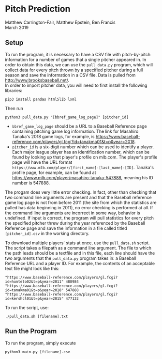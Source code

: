 # Pitch Prediction
Matthew Carrington-Fair, Matthew Epstein, Ben Francis  
March 2019

## Setup
To run the program, it is necessary to have a CSV file with pitch-by-pitch information for a number of games that a single pitcher appeared in.  In order to obtain this data, we can use the `pull_data.py` program, which will collect data for every pitch thrown by a specified pitcher during a full season and save the information in a CSV file.  Data is pulled from http://www.brooksbaseball.net/.  
In order to import pitcher data, you will need to first install the following libraries:
```
pip3 install pandas html5lib lxml
```
Then run
```
python3 pull_data.py "[bbref_game_log_page]" [pitcher_id]
```
* `bbref_game_log_page` should be a URL to a Baseball Reference page containing pitching game log information.  The link for Masahiro Tanaka's 2018 game logs, for example, is https://www.baseball-reference.com/players/gl.fcgi?id=tanakma01&t=p&year=2018.
* `pitcher_id` is a six-digit number which can be used to identify a player.  Each major league player has an identification number, which can be found by looking up that player's profile on mlb.com.  The player's profile page will have the URL format `https://www.mlb.com/player/[first_name]-[last_name]-[ID]`.  Tanaka's profile page, for example, can be found at https://www.mlb.com/player/masahiro-tanaka-547888, meaning his ID number is 547888.

The progam does very little error checking.  In fact, other than checking that two command line arguments are present and that the Baseball reference game log page is not from before 2011 (the site from which the statistics are pulled has data beginning in 2011), no error checking is performed at all.  If the command line arguments are incorrect in some way, behavior is undefined.  If input is correct, the program will pull statistics for every pitch the specified pitcher threw during the year referenced by the Baseball Reference page and save the information in a file called titled `[pitcher_id].csv` in the working directory.

To download multiple players' stats at once, use the `pull_data.sh` script.  The script takes a filepath as a command line argument.  The file to which the path leads should be a textfile and in this file, each line should have the two arguments that the `pull_data.py` program takes in: a Baseball Reference URL and a player ID.  For example, the contents of an acceptable text file might look like this:
```
"https://www.baseball-reference.com/players/gl.fcgi?id=hunteto02&t=p&year=2011" 488984
"https://www.baseball-reference.com/players/gl.fcgi?id=tanakma01&t=p&year=2018" 547888
"https://www.baseball-reference.com/players/gl.fcgi?id=kershcl01&t=p&year=2015" 477132
```
To run the script, use:
```
./pull_data.sh [filename].txt
```


## Run the Program
To run the program, simply execute
```
python3 main.py [filename].csv
```
